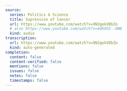 ```yaml
---
source:
  series: Politics & Science
  title: Supression of Cancer
  url: https://www.youtube.com/watch?v=9NJgekVDbZo
  # also https://www.youtube.com/watch?v=4dhXhI--ON0
  kind: audio
transcription:
  url: https://www.youtube.com/watch?v=9NJgekVDbZo
  kind: auto-generated
completion:
  content: false
  content-verified: false
  mentions: false
  issues: false
  notes: false
  timestamps: false
---
```

